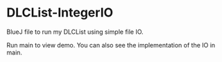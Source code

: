# DLCList-IntegerIO

BlueJ file to run my DLCList using simple file IO.

Run main to view demo. You can also see the implementation of the IO in main.
